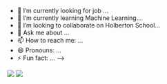 - 🔭 I’m currently looking for job ...
- 🌱 I’m currently learning Machine Learning...
- 👯 I’m looking to collaborate on Holberton School...
- 💬 Ask me about ...
- 📫 How to reach me: ...
- 😄 Pronouns: ...
- ⚡ Fun fact: ...
-->

<img src="https://github-readme-stats.vercel.app/api?username=Juansepo13&show_icons=true&theme=react" 
style="max-width: 75% important!;">
<img src="https://github-readme-stats.vercel.app/api/top-langs/?username=Juansepo13&langs_count=8&theme=react&layout=compact&exclude_repo=holbertonschool-zero_day,your_first_code">
